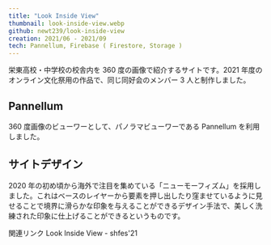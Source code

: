 ```yaml
---
title: "Look Inside View"
thumbnail: look-inside-view.webp
github: newt239/look-inside-view
creation: 2021/06 - 2021/09
tech: Pannellum, Firebase ( Firestore, Storage )
---
```


栄東高校・中学校の校舎内を 360 度の画像で紹介するサイトです。2021 年度のオンライン文化祭用の作品で、同じ同好会のメンバー 3 人と制作しました。

<!--more-->

## Pannellum

360 度画像のビューワーとして、パノラマビューワーである Pannellum を利用しました。

## サイトデザイン

2020 年の初め頃から海外で注目を集めている「ニューモーフィズム」を採用しました。これはベースのレイヤーから要素を押し出したり窪ませているように見せることで境界に滑らかな印象を与えることができるデザイン手法で、美しく洗練された印象に仕上げることができるというものです。

関連リンク
Look Inside View - shfes'21
